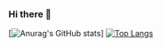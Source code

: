 ### Hi there 👋

[![Anurag's GitHub stats](https://github-readme-stats.vercel.app/api?username=vinicgs&theme=ocean_dark&show_icons=true)] 
[![Top Langs](https://github-readme-stats.vercel.app/api/top-langs/?username=vinicgs&theme=ocean_dark&langs_count=8)](https://github.com/anuraghazra/github-readme-stats)


<!--
**vinicgs/vinicgs** is a ✨ _special_ ✨ repository because its `README.md` (this file) appears on your GitHub profile.

Here are some ideas to get you started:

- 🔭 I’m currently working on ...
- 🌱 I’m currently learning ...
- 👯 I’m looking to collaborate on ...
- 🤔 I’m looking for help with ...
- 💬 Ask me about ...
- 📫 How to reach me: ...
- 😄 Pronouns: ...
- ⚡ Fun fact: ...
-->
